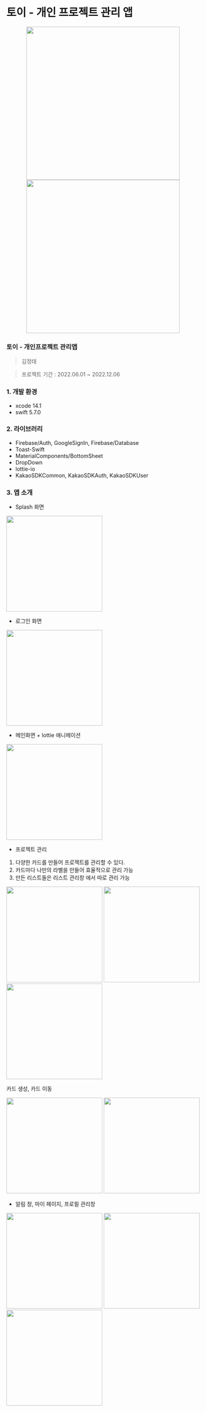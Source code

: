 # 토이 - 개인 프로젝트 관리 앱

<p align="center">
  <img width="400" src="https://user-images.githubusercontent.com/53727139/205871335-01547f05-7676-4b43-b613-f9036791363e.png"/>
  
  <img width="400" src="https://user-images.githubusercontent.com/53727139/205871350-d8ae15ba-0826-40b1-b31b-9f7e81dd7b0f.png"/>
</p>

  
  

### 토이 - 개인프로젝트 관리앱

> 김정태
> 

> 프로젝트 기간 : 2022.06.01 ~ 2022.12.06
> 

### 1. 개발 환경

- xcode 14.1
- swift 5.7.0

### 2. 라이브러리

- Firebase/Auth, GoogleSignIn, Firebase/Database
- Toast-Swift
- MaterialComponents/BottomSheet
- DropDown
- lottie-io
- KakaoSDKCommon, KakaoSDKAuth, KakaoSDKUser

### 3. 앱 소개

- Splash 화면
<img width="250" src="https://user-images.githubusercontent.com/53727139/205867839-cc2aa264-2a0f-4c93-b9dc-22292c572aa0.gif"/>



- 로그인 화면
<img width="250" src="https://user-images.githubusercontent.com/53727139/205867832-70d31adf-c65c-4eea-a04a-8aa68b4fa7af.gif"/>



- 메인화면 + lottie 애니메이션 

<img width="250" src="https://user-images.githubusercontent.com/53727139/206386921-df31eb8a-b5fa-48a5-95e6-4e0ec12501d8.gif"/>


- 프로젝트 관리
1. 다양한 카드를 만들어 프로젝트를 관리할 수 있다.
2. 카드마다 나만의 라벨을 만들어 효율적으로 관리 가능
3. 만든 리스트들은 리스트 관리창 에서 따로 관리 가능


<p>
<img width="250" src="https://user-images.githubusercontent.com/53727139/205866183-ba242d69-60eb-4bd2-b747-843e6b085973.png"/>

<img width="250" src="https://user-images.githubusercontent.com/53727139/205866098-d6a05241-95e5-4360-afc1-b74399b207a3.png"/>

<img width="250" src="https://user-images.githubusercontent.com/53727139/205866137-4135e08c-918a-49f8-9f2b-25737e52dd14.png"/>
</p>

  
카드 생성, 카드 이동


<p>
<img width="250" src="https://user-images.githubusercontent.com/53727139/205867821-8cb37d1b-1bd9-40fb-bee2-82517c200732.gif"/>

<img width="250" src="https://user-images.githubusercontent.com/53727139/205867834-fe916c0d-3b83-4d72-8a4f-734b0d08f023.gif"/>
</p>




- 알림 창, 마이 페이지, 프로필 관리창


<p>
<img width="250" src="https://user-images.githubusercontent.com/53727139/205866097-03047b6e-71aa-4c95-ac41-b56c99f64f07.png"/>

<img width="250" src="https://user-images.githubusercontent.com/53727139/205866207-d0b24361-39db-4c8f-9b0b-90c91695ccad.png"/>

<img width="250" src="https://user-images.githubusercontent.com/53727139/205866166-06b758a1-8bba-4f1e-8672-0b7f9a75c6a4.png"/>
</p>

